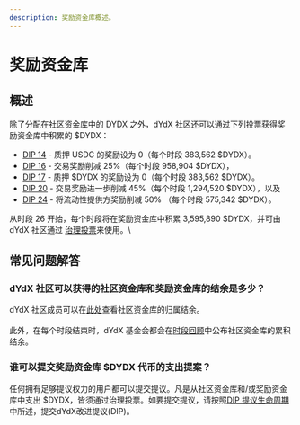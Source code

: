 ```yaml
---
description: 奖励资金库概述。
---
```


# 奖励资金库

## 概述

除了分配在社区资金库中的 DYDX 之外，dYdX 社区还可以通过下列投票获得奖励资金库中积累的 $DYDX：

* [DIP 14](https://dydx.community/dashboard/proposal/7) - 质押 USDC 的奖励设为 0（每个时段 383,562 $DYDX）。
* [DIP 16](https://dydx.community/dashboard/proposal/8) - 交易奖励削减 25%（每个时段 958,904 $DYDX），
* [DIP 17](https://dydx.community/dashboard/proposal/9) - 质押 $DYDX 的奖励设为 0（每个时段 383,562 $DYDX）。
* [DIP 20](https://dydx.community/dashboard/proposal/11) - 交易奖励进一步削减 45%（每个时段 1,294,520 $DYDX），以及
* [DIP 24](https://github.com/dydxfoundation/dip/blob/master/content/dips/DIP-24.md) - 将流动性提供方奖励削减 50% （每个时段 575,342 $DYDX）。

从时段 26 开始，每个时段将在奖励资金库中积累 3,595,890 $DYDX，并可由 dYdX 社区通过 [治理投票](https://docs.dydx.community/dydx-governance/voting-and-governance/governance-parameters)来使用。\


## 常见问题解答

### dYdX 社区可以获得的社区资金库和奖励资金库的结余是多少？

dYdX 社区成员可以在[此处](https://dydx.shippooor.xyz/)查看社区资金库的归属结余。 \
\
此外，在每个时段结束时，dYdX 基金会都会在[时段回顾](https://dydx.foundation/blog)中公布社区资金库的累积结余。

### 谁可以提交奖励资金库 $DYDX 代币的支出提案？

任何拥有足够提议权力的用户都可以提交提议。凡是从社区资金库和/或奖励资金库中支出 $DYDX，皆须通过治理投票。如要提交提议，请按照[DIP 提议生命周期](../voting-and-governance/dip-proposal-lifecycle.md)中所述，提交dYdX改进提议(DIP)。
